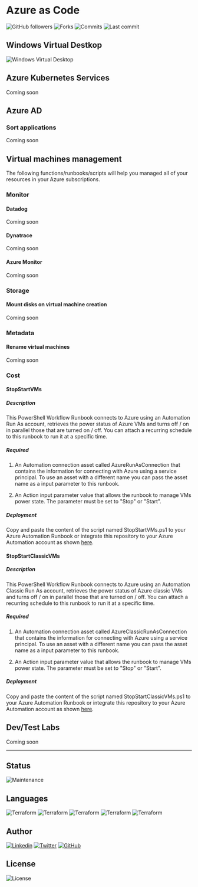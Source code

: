 
# Azure as Code

![GitHub followers](https://img.shields.io/github/followers/faroukfriha?style=for-the-badge&logo=github)
![Forks](https://img.shields.io/github/forks/faroukfriha/azure-as-code?style=for-the-badge&logo=github)
![Commits](https://img.shields.io/github/commit-activity/w/faroukfriha/azure-as-code?style=for-the-badge&logo=github)
![Last commit](https://img.shields.io/github/last-commit/faroukfriha/azure-as-code?style=for-the-badge)


## Windows Virtual Destkop
![Windows Virtual Desktop](https://github.com/faroukfriha/azure-as-code/workflows/Windows%20Virtual%20Desktop/badge.svg)



## Azure Kubernetes Services

Coming soon

## Azure AD
### Sort applications
Coming soon
## Virtual machines management
The following functions/runbooks/scripts will help you managed all of your resources in your Azure subscriptions.
### Monitor
#### Datadog
Coming soon
#### Dynatrace
Coming soon
#### Azure Monitor
Coming soon
### Storage
#### Mount disks on virtual machine creation
Coming soon
### Metadata
#### Rename virtual machines
Coming soon
### Cost
#### StopStartVMs
##### Description

This PowerShell Workflow Runbook connects to Azure using an Automation Run As account, retrieves the power status of Azure VMs and turns off / on  in parallel those that are turned on / off. You can attach a recurring schedule to this runbook to run it at a specific time.

##### Required

1. An Automation connection asset called AzureRunAsConnection that contains the information for connecting with Azure using a service principal.  To use an asset with a different name you can pass the asset name as a input parameter to this runbook.

2. An Action input parameter value that allows the runbook to manage VMs power state. The parameter must be set to "Stop" or "Start".

##### Deployment

Copy and paste the content of the script named StopStartVMs.ps1 to your Azure Automation Runbook or integrate this repository to your Azure Automation account as shown [here](https://docs.microsoft.com/en-us/azure/automation/automation-source-control-integration#step-2--set-up-source-control-in-azure-automation).

#### StopStartClassicVMs

##### Description

This PowerShell Workflow Runbook connects to Azure using an Automation Classic Run As account, retrieves the power status of Azure classic VMs and turns off / on  in parallel those that are turned on / off. You can attach a recurring schedule to this runbook to run it at a specific time.

##### Required

1. An Automation connection asset called AzureClassicRunAsConnection that contains the information for connecting with Azure using a service principal.  To use an asset with a different name you can pass the asset name as a input parameter to this runbook.

2. An Action input parameter value that allows the runbook to manage VMs power state. The parameter must be set to "Stop" or "Start".

##### Deployment

Copy and paste the content of the script named StopStartClassicVMs.ps1 to your Azure Automation Runbook or integrate this repository to your Azure Automation account as shown [here](https://docs.microsoft.com/en-us/azure/automation/automation-source-control-integration#step-2--set-up-source-control-in-azure-automation).

## Dev/Test Labs
Coming soon

---

## Status

![Maintenance](https://img.shields.io/maintenance/yes/2020?style=flat-square)


## Languages

![Terraform](https://img.shields.io/badge/powershell-%235391FE.svg?&style=for-the-badge&logo=powershell&logoColor=white) ![Terraform](https://img.shields.io/badge/terraform-%23623CE4.svg?&style=for-the-badge&logo=terraform&logoColor=white) ![Terraform](https://img.shields.io/badge/python-%233776AB.svg?&style=for-the-badge&logo=python&logoColor=white)
![Terraform](https://img.shields.io/badge/chocolatey-%2380B5E3.svg?&style=for-the-badge&logo=chocolatey&logoColor=white)
![Terraform](https://img.shields.io/badge/json-%23000000.svg?&style=for-the-badge&logo=json) 

## Author
[![Linkedin](https://img.shields.io/badge/linkedin-%230077B5.svg?&style=for-the-badge&logo=linkedin&logoColor=white)](https://www.linkedin.com/faroukfriha) [![Twitter](https://img.shields.io/badge/twitter-%231DA1F2.svg?&style=for-the-badge&logo=twitter&logoColor=white)](https://www.twitter.com/faroukfriha) [![GitHub](https://img.shields.io/badge/github-%23181717.svg?&style=for-the-badge&logo=github)](https://www.github.com/faroukfriha)

## License
![License](https://img.shields.io/github/license/faroukfriha/azure-as-code?style=for-the-badge&logo=open-source-initiative&logoColor=white) 

